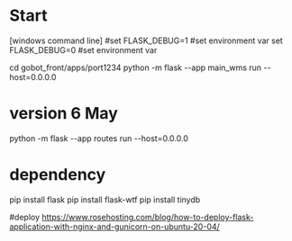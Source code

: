 # Start

[windows command line]
#set FLASK_DEBUG=1      #set environment var
set FLASK_DEBUG=0      #set environment var

cd gobot_front/apps/port1234
python -m flask --app main_wms run --host=0.0.0.0


# version 6 May
python -m flask --app routes run --host=0.0.0.0



# dependency
pip install flask
pip install flask-wtf
pip install tinydb


#deploy 
https://www.rosehosting.com/blog/how-to-deploy-flask-application-with-nginx-and-gunicorn-on-ubuntu-20-04/